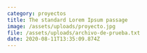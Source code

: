 ```yaml
---
category: proyectos
title: The standard Lorem Ipsum passage
image: /assets/uploads/proyecto.jpg
file: /assets/uploads/archivo-de-prueba.txt
date: 2020-08-11T13:35:09.874Z
---
```

